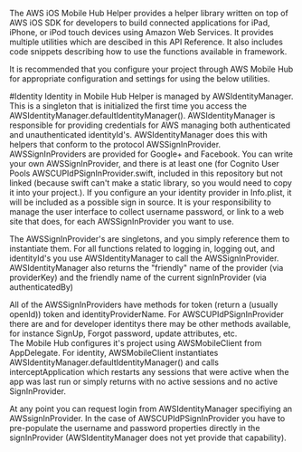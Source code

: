 The AWS iOS Mobile Hub Helper provides a helper library written on top of AWS iOS SDK for developers to build connected applications for iPad, iPhone, or iPod touch devices using Amazon Web Services. It provides multiple utilities which are descibed in this API Reference. It also includes code snippets describing how to use the functions available in framework.

It is recommended that you configure your project through AWS Mobile Hub for appropriate configuration and settings for using the below utilities.

#Identity
Identity in Mobile Hub Helper is managed by AWSIdentityManager.  This is a singleton that is initialized the first time you access the AWSIdentityManager.defaultIdentityManager().  AWSIdentityManager is responsible for providing credentials for AWS managing both authenticated and unauthenticated identityId's. AWSIdentityManager does this with helpers that conform to the protocol AWSSignInProvider.  AWSSignInProviders are provided for Google+ and Facebook. You can write your own AWSSignInProvider, and there is at least one (for Cognito User Pools AWSCUPIdPSignInProvider.swift, included in this repository but not linked (because swift can't make a static library, so you would need to copy it into your project.). If you configure an your identity provider in Info.plist, it will be included as a possible sign in source.  It is your responsibility to manage the user interface to collect username password, or link to a web site that does, for each AWSSignInProvider you want to use.

The AWSSignInProvider's are singletons, and you simply reference them to instantiate them. For all functions related to logging in, logging out, and identityId's you use AWSIdentityManager to call the AWSSignInProvider.  AWSIdentityManager also returns the "friendly" name of the provider (via providerKey) and the friendly name of the current signInProvider (via authenticatedBy)

All of the AWSSignInProviders have methods for token (return a (usually openId)) token and identityProviderName. For AWSCUPIdPSignInProvider there are and for developer identitys there may be other methods available, for instance SignUp, Forgot password, update attributes, etc.  
The Mobile Hub configures it's project using AWSMobileClient from AppDelegate.  For identity, AWSMobileClient instantiates AWSIdentityManager.defaultIdentityManager() and calls interceptApplication which restarts any sessions that were active when the app was last run or simply returns with no active sessions and no active SignInProvider.

At any point you can request login from AWSIdentityManager specifiying an AWSsignInProvider.  In the case of AWSCUPIdPSignInProvider you have to pre-populate the username and password properties directly in the signInProvider (AWSIdentityManager does not yet provide that capability). 
